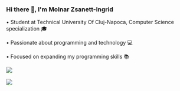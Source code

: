 ### Hi there 👋, I'm Molnar Zsanett-Ingrid 

• Student at Technical University Of Cluj-Napoca, Computer Science specialization :mortar_board:  

• Passionate about programming and technology :computer:  

• Focused on expanding my programming skills :books:  

[![](https://img.shields.io/badge/linkedin-%230077B5.svg?style=for-the-badge&logo=linkedin)](https://www.linkedin.com/in/zsanett-ingrid-moln%C3%A1r-310953237/)
<br>
<br>
<img src="https://github-readme-stats.vercel.app/api/top-langs?username=zsanett-molnar&layout=compact"/>










